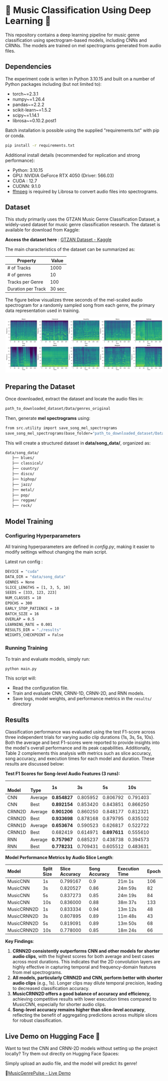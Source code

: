 # 🎵 Music Classification Using Deep Learning 🎵
This repository contains a deep learning pipeline for music genre classification using spectrogram-based models, including CNNs and CRNNs. The models are trained on mel spectrograms generated from audio files.

## Dependencies

The experiment code is writen in Python 3.10.15 and built on a number of Python packages including (but not limited to):

- torch~=2.3.1
- numpy~=1.26.4
- pandas~=2.2.2
- scikit-learn~=1.5.2
- scipy~=1.14.1
- librosa~=0.10.2.post1

Batch installation is possible using the supplied "requirements.txt" with pip or conda.

````cmd
pip install -r requirements.txt
````

Additional install details (recommended for replication and strong performance):
- Python: 3.10.15
- GPU: NVIDIA GeForce RTX 4050 (Driver: 566.03)
- CUDA : 12.7
- CUDNN: 9.1.0
- [ffmpeg](http://ffmpeg.org/download.html) is required by Librosa to convert audio files into spectrograms. 

## Dataset
This study primarily uses the GTZAN Music Genre Classification Dataset, a widely-used dataset for music genre classification research. The dataset is available for download from Kaggle:

**Access the dataset here** : [GTZAN Dataset - Kaggle](https://www.kaggle.com/datasets/andradaolteanu/gtzan-dataset-music-genre-classification)

The main characteristics of the dataset can be summarized as:

| Property          | Value  |
|-------------------|--------|
| # of Tracks       | 1000   |
| # of genres       | 10     |
| Tracks per Genre | 100    | 
| Duration per Track           | 30 sec |

The figure below visualizes three seconds of the mel-scaled audio spectrogram for a randomly sampled song from each genre, the primary data representation used in training.

![assets/output.png](assets/output.png)

## Preparing the Dataset
Once downloaded, extract the dataset and locate the audio files in:
````cmd
path_to_downloaded_dataset/Data/genres_original
````
Then, generate **mel spectrograms** using:
````cmd
from src.utility import save_song_mel_spectrograms
save_song_mel_spectrograms(base_folder="path_to_downloaded_dataset/Data/genres_original")
````

This will create a structured dataset in **data/song_data/**, organized as:
````cmd
data/song_data/
   ├── blues/
   ├── classical/
   ├── country/
   ├── disco/
   ├── hiphop/
   ├── jazz/
   ├── metal/
   ├── pop/
   ├── reggae/
   ├── rock/
````


## Model Training
### Configuring Hyperparameters
All training hyperparameters are defined in _config.py_, making it easier to modify settings without changing the main script.

Latest run config :

````cmd
DEVICE = "cuda"
DATA_DIR = "data/song_data"
GENRES = None
SLICE_LENGTHS = [1, 3, 5, 10]
SEEDS = [333, 123, 223]
NUM_CLASSES = 10
EPOCHS = 300
EARLY_STOP_PATIENCE = 10
BATCH_SIZE = 16
OVERLAP = 0.5
LEARNING_RATE = 0.001
RESULTS_DIR = "./results"
WEIGHTS_CHECKPOINT = False
````

### Running Training
To train and evaluate models, simply run:

````cmd
python main.py
````
This script will:

- Read the configuration file.
- Train and evaluate CNN, CRNN-1D, CRNN-2D, and RNN models.
- Save logs, model weights, and performance metrics in the `results/` directory


## Results
Classification performance was evaluated using the test F1-score across three independent trials for varying audio clip durations {1s, 3s, 5s, 10s}. Both the average and best F1-scores were reported to provide insights into the model's overall performance and its peak capabilities. Additionally, Table 2 complements this analysis with metrics such as slice accuracy, song accuracy, and execution times for each model and duration. These results are discussed below:


**Test F1 Scores for Song-level Audio Features (3 runs):**

| <br/>Model | <br/>Type | 1s<br/> | 3s<br/> | 5s<br/> | 10s<br/> |
|:-----------| :--- | :--- | :--- | :--- | :--- |
| CNN        | Average | **0.854827** | 0.805952 | 0.806792 | 0.791403 |
| CNN        | Best | **0.892154** | 0.853420 | 0.843851 | 0.866250 |
| CRNN2D     | Average | **0.901206** | 0.860250 | 0.848177 | 0.812321 |
| CRNN2D     | Best | **0.933698** | 0.878168 | 0.879795 | 0.835102 |
| CRNN1D     | Average | **0.653674** | 0.590523 | 0.626817 | 0.522722 |
| CRNN1D     | Best | 0.682419 | 0.614971 | **0.697611** | 0.555610 |
| RNN        | Average | **0.757967** | 0.685237 | 0.438738 | 0.394573 |
| RNN        | Best | **0.778231** | 0.709431 | 0.605512 | 0.483631 |


**Model Performance Metrics by Audio Slice Length**:


| Model | Split Size | Slice Accuracy | Song Accuracy | Execution Time | Epoch |
| :--- | :--- |:---------------| :--- |:---------------| :--- |
| MusicCNN | 1s | 0.799167       | 0.9 | 21m 1s         | 106 |
| MusicCNN | 3s | 0.820527       | 0.86 | 24m 59s        | 82 |
| MusicCNN | 5s | 0.837273       | 0.85 | 24m 19s        | 84 |
| MusicCNN | 10s | 0.836000       | 0.88 | 38m 37s        | 133 |
| MusicCRNN2D | 1s | 0.833334       | 0.94 | 13m 12s        | 48 |
| MusicCRNN2D | 3s | 0.807895       | 0.89 | 11m 48s        | 43 |
| MusicCRNN2D | 5s | 0.819091       | 0.89 | 13m 50s        | 68 |
| MusicCRNN2D | 10s | 0.778000       | 0.85 | 18m 24s        | 66 |

 **Key Findings**:
1. **CRNN2D consistently outperforms CNN and other models for shorter audio clips**, with the highest scores for both average and best cases across most durations. This indicates that the 2D convolution layers are highly effective in capturing temporal and frequency-domain features from mel spectrograms.
2. **All models, particularly CRNN2D and CNN, perform better with shorter audio clips** (e.g., 1s). Longer clips may dilute temporal precision, leading to decreased classification accuracy. 
3. **MusicCRNN2D offers a good balance of accuracy and efficiency**, achieving competitive results with lower execution times compared to MusicCNN, especially for shorter audio clips. 
4. **Song-level accuracy remains higher than slice-level accuracy**, reflecting the benefit of aggregating predictions across multiple slices for robust classification.

## Live Demo on Hugging Face 🤗
Want to test the CNN and CRNN-2D models without setting up the project locally?
Try them out directly on Hugging Face Spaces:

Simply upload an audio file, and the model will predict its genre!

🔗[MusicGenrePulse - Live Demo](https://huggingface.co/spaces/Skynova/MusicGenrePulse)

